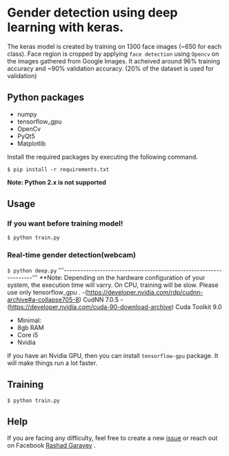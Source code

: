 # Gender detection using deep learning with keras.
The keras model is created by training  on 1300 face images (~650 for each class). Face region is cropped by applying `face detection` using `Opencv` on the images gathered from Google Images. It acheived around 96% training accuracy and ~90% validation accuracy. (20% of the dataset is used for validation)



## Python packages
* numpy
* tensorflow_gpu
* OpenCv
* PyQt5
* Matplotlib


Install the required packages by executing the following command.

`$ pip install -r requirements.txt`

**Note: Python 2.x is not supported** 



## Usage

### If you want before training model!
`$ python train.py`

### Real-time gender detection(webcam)

`$ python deep.py`
'''------------------------------------------------------------------'''
**Note:
Depending on the hardware configuration of your system, the execution time will varry. On CPU, training will be slow. Please use only tensorflow_gpu .
-(https://developer.nvidia.com/rdp/cudnn-archive#a-collapse705-8) CudNN 7.0.5
-(https://developer.nvidia.com/cuda-90-download-archive) Cuda Toolkit 9.0

- Minimal:
- 8gb RAM
- Core i5
- Nvidia

If you have an Nvidia GPU, then you can install `tensorflow-gpu` package. It will make things run a lot faster.

## Training
`$ python train.py`

## Help
If you are facing any difficulty, feel free to create a new [issue](https://github.com/RashadGarayev/genderDetectionKeras/issues) or reach out on Facebook [Rashad Garayev](https://www.facebook.com/fly.trion) .
